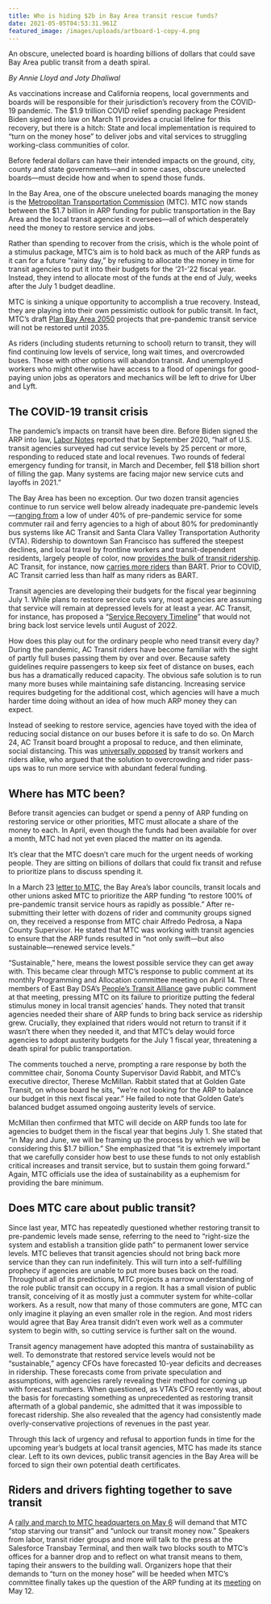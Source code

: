 ```yaml
---
title: Who is hiding $2b in Bay Area transit rescue funds?
date: 2021-05-05T04:53:31.961Z
featured_image: /images/uploads/artboard-1-copy-4.png
---
```

<!--StartFragment-->

An obscure, unelected board is hoarding billions of dollars that could save Bay Area public transit from a death spiral.

*By Annie Lloyd and Joty Dhaliwal*

As vaccinations increase and California reopens, local governments and boards will be responsible for their jurisdiction’s recovery from the COVID-19 pandemic. The $1.9 trillion COVID relief spending package President Biden signed into law on March 11 provides a crucial lifeline for this recovery, but there is a hitch: State and local implementation is required to “turn on the money hose” to deliver jobs and vital services to struggling working-class communities of color. 

Before federal dollars can have their intended impacts on the ground, city, county and state governments—and in some cases, obscure unelected boards—must decide how and when to spend those funds. 

In the Bay Area, one of the obscure unelected boards managing the money is the [Metropolitan Transportation Commission](https://mtc.ca.gov/about-mtc/what-mtc/commissioners/full-commissioner-roster) (MTC). MTC now stands between the $1.7 billion in ARP funding for public transportation in the Bay Area and the local transit agencies it oversees—all of which desperately need the money to restore service and jobs. 

Rather than spending to recover from the crisis, which is the whole point of a stimulus package, MTC’s aim is to hold back as much of the ARP funds as it can for a future “rainy day,” by refusing to allocate the money in time for transit agencies to put it into their budgets for the ‘21-’22 fiscal year. Instead, they intend to allocate most of the funds at the end of July, weeks after the July 1 budget deadline. 

MTC is sinking a unique opportunity to accomplish a true recovery. Instead, they are playing into their own pessimistic outlook for public transit. In fact, MTC’s draft [Plan Bay Area 2050](https://www.planbayarea.org/) projects that pre-pandemic transit service will not be restored until 2035. 

As riders (including students returning to school) return to transit, they will find continuing low levels of service, long wait times, and overcrowded buses. Those with other options will abandon transit. And unemployed workers who might otherwise have access to a flood of openings for good-paying union jobs as operators and mechanics will be left to drive for Uber and Lyft. 

## **The COVID-19 transit crisis**

The pandemic’s impacts on transit have been dire. Before Biden signed the ARP into law, [Labor Notes](https://labornotes.org/2021/01/bay-area-transit-unions-join-forces-win-safety-protections-and-beat-back-layoffs) reported that by September 2020, “half of U.S. transit agencies surveyed had cut service levels by 25 percent or more, responding to reduced state and local revenues. Two rounds of federal emergency funding for transit, in March and December, fell $18 billion short of filling the gap. Many systems are facing major new service cuts and layoffs in 2021.”

The Bay Area has been no exception. Our two dozen transit agencies continue to run service well below already inadequate pre-pandemic levels—[ranging from](http://mtc.legistar.com/gateway.aspx?M=F&ID=9cdc244e-8780-45f6-a500-a2ec6a0035a1.pdf) a low of under 40% of pre-pandemic service for some commuter rail and ferry agencies to a high of about 80% for predominantly bus systems like AC Transit and Santa Clara Valley Transportation Authority (VTA). Ridership to downtown San Francisco has suffered the steepest declines, and local travel by frontline workers and transit-dependent residents, largely people of color, now [provides the bulk of transit ridership](https://www.washingtonpost.com/transportation/interactive/2021/public-transit-ny-dc-metro/). AC Transit, for instance, now [carries more riders](http://mtc.legistar.com/gateway.aspx?M=F&ID=9cdc244e-8780-45f6-a500-a2ec6a0035a1.pdf) than BART. Prior to COVID, AC Transit carried less than half as many riders as BART.

Transit agencies are developing their budgets for the fiscal year beginning July 1. While plans to restore service cuts vary, most agencies are assuming that service will remain at depressed levels for at least a year. AC Transit, for instance, has proposed a “[Service Recovery Timeline](https://actransit.legistar.com/View.ashx?M=F&ID=9193522&GUID=3CBA2C4B-4D66-4CFF-BCF8-B1B950C565B6)” that would not bring back lost service levels until August of 2022.

How does this play out for the ordinary people who need transit every day? During the pandemic, AC Transit riders have become familiar with the sight of partly full buses passing them by over and over. Because safety guidelines require passengers to keep six feet of distance on buses, each bus has a dramatically reduced capacity. The obvious safe solution is to run many more buses while maintaining safe distancing. Increasing service requires budgeting for the additional cost, which agencies will have a much harder time doing without an idea of how much ARP money they can expect.

Instead of seeking to restore service, agencies have toyed with the idea of reducing social distance on our buses before it is safe to do so. On March 24, AC Transit board brought a proposal to reduce, and then eliminate, social distancing. This was [universally opposed](https://eastbaymajority.com/transit-corridor-bulletin-2/) by transit workers and riders alike, who argued that the solution to overcrowding and rider pass-ups was to run more service with abundant federal funding.

## **Where has MTC been?**

Before transit agencies can budget or spend a penny of ARP funding on restoring service or other priorities, MTC must allocate a share of the money to each. In April, even though the funds had been available for over a month, MTC had not yet even placed the matter on its agenda. 

It’s clear that the MTC doesn’t care much for the urgent needs of working people. They are sitting on billions of dollars that could fix transit and refuse to prioritize plans to discuss spending it. 

In a March 23 [letter to MTC](https://drive.google.com/file/d/10zf0yx6ah4A-g4mWnHXE3PObIgi56xFh/view), the Bay Area’s labor councils, transit locals and other unions asked MTC to prioritize the ARP funding “to restore 100% of pre-pandemic transit service hours as rapidly as possible.” After re-submitting their letter with dozens of rider and community groups signed on, they received a response from MTC chair Alfredo Pedrosa, a Napa County Supervisor. He stated that MTC was working with transit agencies to ensure that the ARP funds resulted in “not only swift—but also sustainable—renewed service levels.” 

“Sustainable,” here, means the lowest possible service they can get away with. This became clear through MTC’s response to public comment at its monthly Programming and Allocation committee meeting on April 14. Three members of East Bay DSA’s [People’s Transit Alliance](https://peoplestransit.org/) gave public comment at that meeting, pressing MTC on its failure to prioritize putting the federal stimulus money in local transit agencies’ hands. They noted that transit agencies needed their share of ARP funds to bring back service as ridership grew. Crucially, they explained that riders would not return to transit if it wasn’t there when they needed it, and that MTC’s delay would force agencies to adopt austerity budgets for the July 1 fiscal year, threatening a death spiral for public transportation.

The comments touched a nerve, prompting a rare response by both the committee chair, Sonoma County Supervisor David Rabbit, and MTC’s executive director, Therese McMillan. Rabbit stated that at Golden Gate Transit, on whose board he sits, “we’re not looking for the ARP to balance our budget in this next fiscal year.” He failed to note that Golden Gate’s balanced budget assumed ongoing austerity levels of service. 

McMillan then confirmed that MTC will decide on ARP funds too late for agencies to budget them in the fiscal year that begins July 1. She stated that “in May and June, we will be framing up the process by which we will be considering this $1.7 billion.” She emphasized that “it is extremely important that we carefully consider how best to use these funds to not only establish critical increases and transit service, but to sustain them going forward.” Again, MTC officials use the idea of sustainability as a euphemism for providing the bare minimum.

## **Does MTC care about public transit?**

Since last year, MTC has repeatedly questioned whether restoring transit to pre-pandemic levels made sense, referring to the need to “right-size the system and establish a transition glide path” to permanent lower service levels. MTC believes that transit agencies should not bring back more service than they can run indefinitely. This will turn into a self-fulfilling prophecy if agencies are unable to put more buses back on the road. Throughout all of its predictions, MTC projects a narrow understanding of the role public transit can occupy in a region. It has a small vision of public transit, conceiving of it as mostly just a commuter system for white-collar workers. As a result, now that many of those commuters are gone, MTC can only imagine it playing an even smaller role in the region. And most riders would agree that Bay Area transit didn’t even work well as a commuter system to begin with, so cutting service is further salt on the wound.

Transit agency management have adopted this mantra of sustainability as well. To demonstrate that restored service levels would not be “sustainable,” agency CFOs have forecasted 10-year deficits and decreases in ridership. These forecasts come from private speculation and assumptions, with agencies rarely revealing their method for coming up with forecast numbers. When questioned, as VTA’s CFO recently was, about the basis for forecasting something as unprecedented as restoring transit aftermath of a global pandemic, she admitted that it was impossible to forecast ridership. She also revealed that the agency had consistently made overly-conservative projections of revenues in the past year.

Through this lack of urgency and refusal to apportion funds in time for the upcoming year’s budgets at local transit agencies, MTC has made its stance clear. Left to its own devices, public transit agencies in the Bay Area will be forced to sign their own potential death certificates.

## **Riders and drivers fighting together to save transit**

A [rally and march to MTC headquarters on May 6](https://www.facebook.com/events/477514196931928) will demand that MTC “stop starving our transit” and “unlock our transit money now.” Speakers from labor, transit rider groups and more will talk to the press at the Salesforce Transbay Terminal, and then walk two blocks south to MTC’s offices for a banner drop and to reflect on what transit means to them, taping their answers to the building wall. Organizers hope that their demands to “turn on the money hose” will be heeded when MTC’s committee finally takes up the question of the ARP funding at its [meeting](https://mtc.legistar.com/Calendar.aspx) on May 12.

<!--EndFragment-->